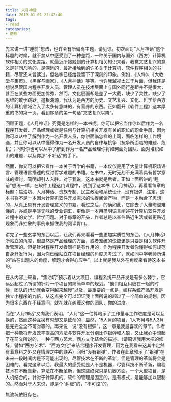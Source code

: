 ```yaml
---
title: 人月神话
date: 2019-01-01 22:47:40
tags: 
- read
categories: 
- 随想
---
```


先来讲一讲“睡前”想法，也许会有所偏离主题，请见谅。初次面对“人月神话”这个标题的时候，就不禁从中感受到了一种差距，一种关于国内与国外（西方）计算机软件相关的文化差距。就最近所接触到的计算机相关知识来看，我觉文艺复兴的意义是非同凡响的，是深远的，最近接触到的许多关于计算机、软件程序相关的书籍，尽管还未曾读过，但名字已经给我留下了深刻的印象。例如，《人件》、《大教堂与集市》、《黑客与画家》、《人月神话》等等。也许我监视太过于片面，但我还是想说尽管国内程序开发人员、管理人员在技术层面上与国外同行差距并不是很大，甚至在某些方面更加优秀，然而，文化层面却是差了一大截，缺少了灵性，缺少了思维的敢于跳跃。追根溯源，我认为是西方的历史、文艺复兴、文化、哲学给西方的计算机领域注入了太多有意味的，有营养的东西。正如翻开《软件工程》这本厚重的书的第一页，看到序章的第一句话“文艺复兴以降”。

<!-- more -->

回顾正题，《人月神话》究竟是怎样的一本书呢。你可以把它当作你以后作为一名程序开发者、产品经理或者是任何与计算机相关开发有关的职位的职业手册，因为你可以从中了解到作为一名开发人员，你讲面临怎样的上司，面临怎样的工作境遇，并且你可以从中懂得作为一名开发人员的自律与抗争（抗争所面临的难题、危机）；同时你也可以从中了解到作为一名产品经理你将如何面对团队、面对堆积如山的难题，以及你那“不听话”的手下。

然而，你又可以把它看作一本关于哲学的书籍，一本仅仅是用了大量计算机职场语言、管理语言描述的探讨哲学难题的书籍。在书中，无时无刻不充满着具有哲学意味的探讨，简明却引人入胜。对于我说，这本书就是后者。正如上面所讲的“睡前”想法一样，在软件工程这门课程中，说到了这本书《人月神话》，再看看每章的标题：焦油坑、人月神话、贵族专制、民主政治和系统设计...没有银弹...注定，这本书将不是一本因为计算机软件开发需求的快餐阅读产物，而是一本融合了思想的，从真正具有开发管理意义的书籍。看过之后，的确如此，它除去了大量晦涩难懂的，亦或是平淡无味的专业词汇，更像是一本用简明语言阐述在计算机软件开发过程中的文学、哲学问题。对于每章的开头，作者总是以某件贴近生活或者更贴近现象而非抽象的事例来抓住我的阅读胃口。

讲完了一些玄学的东西以后，让我们再来看看一些更加实质性的东西。《人月神话》所站立的角度，很显然是产品经理的方面，或者笼统的说应该是只要是相关软件开发管理的。但是针对程序开发者同样是有作用的，作为程序开发者你懂得如何规范自身开发行为，因为你已经站立在项目经理的角度思考过了，就如同中学老师所讲的“站在出题人的角度，解题才会得心应手”。以上就是我从外在角度来看待这本书的。

在从内容上来看，“焦油坑”预示着从大项目、编程系统产品开发是有多么棘手，它远远超过了所谓的针对一个项目的简简单单的规划。“他们相互纠缠在一起的时候，团队的行动就会变得越来越慢”以及，最重要的一点是，编程系统产品开发是独立小程序的九倍，从这点完全可以印证我上面所说的超过了一个简单的规划，因为很多东西在不经意间，就在就在纠缠这你的团队，你的进度。

而在“人月神话”又向我们表明，“人月”这一估算暗示了工作量与工作进度是可以互换的，然而这种互换有时却又是致命的，显然，15人月的项目，1人15月与5人3月是完完全全不可对等的。再来说一说“没有银弹”，这一章是我最喜欢的章节。作者把一种能将开发效率提高的方法与软件开发分别比作银弹和人狼，又让我心中想起了在前文所说的，一种与西方艺术、西方文化结合的描述。（请原谅我用大把的修辞，譬如“西方艺术”、“西方文化”来结合程序开发管理，因为在我看来这其中定然有着意料之外又在情理之中的联系）回归“没有银弹”，作者在此章预示了“银弹”在未来一段时间内是不可能出现的，尽管技术在不断的革新，但是管理的革新将会是困难的。看完这章以后，我最大的感受就是人不是机器，尽管科技不断革新，编程技术在不断革新，算法在不断革新，但这些终究只是机器方面。一个大型项目，是人机结合的，针对于计算机的、软件的管理是固定的，是有模式，是能够加以限制的。然而对于人来说，却是个“纠缠”的，“不可控”的。

焦油坑依旧存在。
